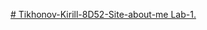 [# Tikhonov-Kirill-8D52-Site-about-me
Lab-1.
](https://x0ds3.github.io/Tikhonov-Kirill-8D52-Site-about-me/)
